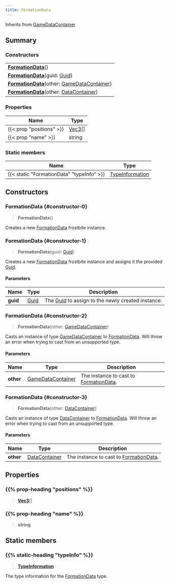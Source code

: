 ```yaml
---
title: FormationData
---
```


Inherits from [GameDataContainer](/vext/ref/fb/gamedatacontainer)

## Summary

### Constructors

|  |
| --- |
| **[FormationData](#constructor-0)**() |
| **[FormationData](#constructor-1)**(guid: [Guid](/vext/ref/shared/type/guid)) |
| **[FormationData](#constructor-2)**(other: [GameDataContainer](/vext/ref/fb/gamedatacontainer)) |
| **[FormationData](#constructor-3)**(other: [DataContainer](/vext/ref/shared/type/datacontainer)) |

### Properties

| Name | Type |
| ---- | ---- |
| {{< prop "positions" >}} | [Vec3](/vext/ref/shared/type/vec3)[] |
| {{< prop "name" >}} | string |

### Static members

| Name | Type |
| ---- | ---- |
| {{< static "FormationData" "typeInfo" >}} | [TypeInformation](/vext/ref/shared/type/typeinformation) |

## Constructors

### FormationData {#constructor-0}

> **FormationData**()

Creates a new [FormationData](/vext/ref/fb/formationdata) frostbite instance.

### FormationData {#constructor-1}

> **FormationData**(guid: [Guid](/vext/ref/shared/type/guid))

Creates a new [FormationData](/vext/ref/fb/formationdata) frostbite instance and assigns it the provided [Guid](/vext/ref/shared/type/guid).

#### Parameters

| Name | Type | Description |
| ---- | ---- | ----------- |
| **guid** | [Guid](/vext/ref/shared/type/guid) | The [Guid](/vext/ref/shared/type/guid) to assign to the newly created instance. |

### FormationData {#constructor-2}

> **FormationData**(other: [GameDataContainer](/vext/ref/fb/gamedatacontainer))

Casts an instance of type [GameDataContainer](/vext/ref/fb/gamedatacontainer) to [FormationData](/vext/ref/fb/formationdata). Will throw an error when trying to cast from an unsupported type.

#### Parameters

| Name | Type | Description |
| ---- | ---- | ----------- |
| **other** | [GameDataContainer](/vext/ref/fb/gamedatacontainer) | The instance to cast to [FormationData](/vext/ref/fb/formationdata). |

### FormationData {#constructor-3}

> **FormationData**(other: [DataContainer](/vext/ref/shared/type/datacontainer))

Casts an instance of type [DataContainer](/vext/ref/shared/type/datacontainer) to [FormationData](/vext/ref/fb/formationdata). Will throw an error when trying to cast from an unsupported type.

#### Parameters

| Name | Type | Description |
| ---- | ---- | ----------- |
| **other** | [DataContainer](/vext/ref/shared/type/datacontainer) | The instance to cast to [FormationData](/vext/ref/fb/formationdata). |

## Properties

### {{% prop-heading "positions" %}}

> **[Vec3](/vext/ref/shared/type/vec3)**[]

### {{% prop-heading "name" %}}

> **string**

## Static members

### {{% static-heading "typeInfo" %}}

> **[TypeInformation](/vext/ref/shared/type/typeinformation)**

The type information for the [FormationData](/vext/ref/fb/formationdata) type.

